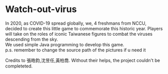 # Watch-out-virus
In 2020, as COVID-19 spread globally, we, 4 freshmans from NCCU, decided to create this little game to commemorate this historic year. Players will take on the roles of iconic Taiwanese figures to combat the viruses descending from the sky.  
We used simple Java programming to develop this game.  
p.s. remember to change the source path of the pictures if u need it


Credits to 張皓鈞,沈昱任,黃柏喬. Without their helps, the project couldn't be completeted.


